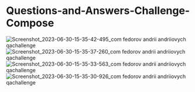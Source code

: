 ﻿# Questions-and-Answers-Challenge-Compose
![Screenshot_2023-06-30-15-35-42-495_com fedorov andrii andriiovych qachallenge](https://github.com/fedorov-andrii-andriiovych/Questions-and-Answers-Challenge-Compose/assets/120781663/32d4a397-b55c-4989-985e-32b8d537e507)
![Screenshot_2023-06-30-15-35-37-260_com fedorov andrii andriiovych qachallenge](https://github.com/fedorov-andrii-andriiovych/Questions-and-Answers-Challenge-Compose/assets/120781663/b039951f-60fd-41b9-9caa-4990876aa8cb)
![Screenshot_2023-06-30-15-35-33-563_com fedorov andrii andriiovych qachallenge](https://github.com/fedorov-andrii-andriiovych/Questions-and-Answers-Challenge-Compose/assets/120781663/f8e6ab39-e880-4dcb-a050-5f70e2870c45)
![Screenshot_2023-06-30-15-35-30-926_com fedorov andrii andriiovych qachallenge](https://github.com/fedorov-andrii-andriiovych/Questions-and-Answers-Challenge-Compose/assets/120781663/c919dbff-fb34-4d3c-9d85-1206ee42ee70)
